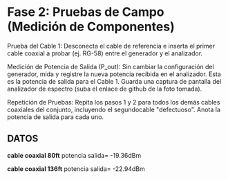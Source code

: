 # Fase 2: Pruebas de Campo (Medición de Componentes)
Prueba del Cable 1: Desconecta el cable de referencia e inserta el primer cable coaxial a probar (ej. RG-58) entre el generador y el analizador.

Medición de Potencia de Salida (P_out): Sin cambiar la configuración del generador, mida y registre la nueva potencia recibida en el analizador. Esta es la potencia de salida para el Cable 1. Guarda una captura de pantalla del analizador de espectro (suba el enlace de github de la foto tomada).

Repetición de Pruebas: Repita los pasos 1 y 2 para todos los demás cables coaxiales del conjunto, incluyendo el segundocable "defectuoso". Anota la potencia de salida para cada uno.

## DATOS 
**cable coaxial 80ft**
potencia salida= -19.36dBm


**cable coaxial 136ft**
potencia salida= -22.94dBm


